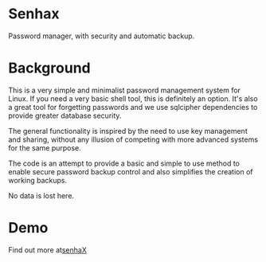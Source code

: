 # Senhax
Password manager, with security and automatic backup.

# Background
This is a very simple and minimalist password management system for Linux. If you need a very basic shell tool, this is definitely an option. It's also a great tool for forgetting passwords and we use sqlcipher dependencies to provide greater database security.

The general functionality is inspired by the need to use key management and sharing, without any illusion of competing with more advanced systems for the same purpose.

The code is an attempt to provide a basic and simple to use method to enable secure password backup control and also simplifies the creation of working backups.

No data is lost here.

# Demo

Find out more at[senhaX](https://senhax.com/demo)
